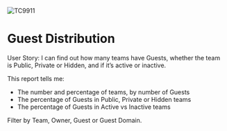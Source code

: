 ![TC9911](https://user-images.githubusercontent.com/69800776/92775674-829a0f80-f396-11ea-9d17-2148b2951239.png)

# Guest Distribution

User Story: I can find out how many teams have Guests, whether the team is Public, Private or Hidden, and if it’s active or inactive. 

This report tells me:

- The number and percentage of teams, by number of Guests
- The percentage of Guests in Public, Private or Hidden teams
- The percentage of Guests in Active vs Inactive teams

Filter by Team, Owner, Guest or Guest Domain. 
  

